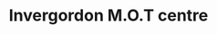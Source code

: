---
title: "Invergordon M.O.T centre"
url: /invergordon/invergordon-m-o-t-centre/
shop: car repair
---